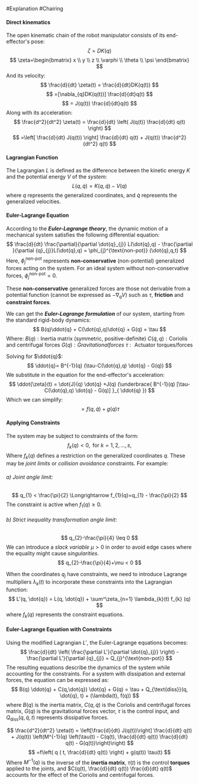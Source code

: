 #Explanation #Chairing 
#### Direct kinematics
The open kinematic chain of the robot manipulator consists of its end-effector's pose:
$$
\zeta = DK(q)
$$
$$
\zeta=\begin{bmatrix}
x \\
y \\
z \\
\varphi \\
\theta \\
\psi
\end{bmatrix}
$$
And its velocity:
$$
\frac{d}{dt} \zeta(t) = \frac{d}{dt}DK(q(t))
$$
$$
=[\nabla_{q}DK(q(t))] \frac{d}{dt}q(t)
$$
$$
= J(q(t)) \frac{d}{dt}q(t)
$$
Along with its acceleration:
$$
\frac{d^2}{dt^2} \zeta(t) = \frac{d}{dt} \left(  J(q(t)) \frac{d}{dt} q(t) \right)
$$
$$
=\left[ \frac{d}{dt} J(q(t)) \right] \frac{d}{dt} q(t) + J(q(t)) \frac{d^2}{dt^2} q(t)
$$
#### Lagrangian Function
The Lagrangian $L$ is defined as the difference between the kinetic energy $K$ and the potential energy $V$ of the *system*:
$$
L(q, \dot{q}) = K(q, \dot{q}) - V(q)
$$
where $q$ represents the generalized coordinates, and $\dot{q}$ represents the generalized velocities.

#### Euler-Lagrange Equation
According to the ***Euler-Lagrange theory***, the dynamic motion of a mechanical system satisfies the following differential equation:
$$
\frac{d}{dt} \frac{\partial}{\partial \dot{q}_{j}} L(\dot{q},q) - 
\frac{\partial }{\partial {q}_{j}}L(\dot{q},q) = \phi_{j}^{\text{non-pot}} (\dot{q},q,t)
$$
Here, $\phi_{j}^{\text{non-pot}}$ represents **non-conservative** (non-potential) generalized forces acting on the system. For an ideal system without non-conservative forces, $\phi_{j}^{\text{non-pot}} = 0$.

These **non-conservative** generalized forces are those not derivable from a potential function (cannot be expressed as $-\nabla_{q}V$) such as $\tau$, **friction** and **constraint forces**.

We can get the ***Euler-Lagrange formulation*** of our system, starting from the standard rigid-body dynamics:
$$
B(q)\ddot{q} + C(\dot{q},q)\dot{q} + G(q) = \tau
$$
$\text{Where:}$
$B(q): \text{Inertia matrix (symmetric, positive-definite)}$
$C(\dot{q},q): \text{Coriolis and centrifugal forces}$
$G(q): Gravitational forces$
$\tau: \text{ Actuator torques/forces}$

Solving for $\ddot{q}$:
$$
\ddot{q}= B^{-1}(q) (\tau-C(\dot{q},q) \dot{q} - G(q))
$$
We substitute in the equation for the end-effector's acceleration:
$$
\ddot{\zeta}(t) = \dot{J}(q) \dot{q} +J(q)
(\underbrace{ B^{-1}(q) [\tau-C(\dot{q},q) \dot{q} - G(q)] }_{ \ddot{q} })
$$
Which we can simplify:
$$
=f(q,\dot{q}) + g(q)\tau
$$
#### Applying Constraints
The system may be subject to constraints of the form:
$$
f_{k}(q) < 0, \text{ for } k=1,2,\dots,s,
$$
Where $f_{k}(q)$ defines a restriction on the generalized coordinates $q$. These may be *joint limits* or *collision avoidance* constraints. For example:
###### a) Joint angle limit:
$$
q_{1} < \frac{\pi}{2} \Longrightarrow f_{1}(q)=q_{1} - \frac{\pi}{2}
$$
The constraint is active when $f_{1}(q) \geq 0$.
###### b) Strict inequality transformation angle limit:
$$
q_{2}-\frac{\pi}{4} \leq 0
$$
We can introduce a *slack variable* $\mu>0$ in order to avoid edge cases where the equality might cause *singularities*.
$$
q_{2}-\frac{\pi}{4}+\mu < 0
$$




When the coordinates $q_j$ have constraints, we need to introduce Lagrange multipliers $\lambda_k(t)$ to incorporate these constraints into the Lagrangian function:
$$
L'(q, \dot{q}) = L(q, \dot{q})  + 
\sum^\zeta_{n=1} \lambda_{k}(t) f_{k} (q)
$$
where $f_k(q)$ represents the constraint equations.

#### Euler-Lagrange Equation with Constraints 
Using the modified Lagrangian $L'$, the Euler-Lagrange equations becomes:
$$
\frac{d}{dt} \left( \frac{\partial L'}{\partial \dot{q}_{j}} \right) - 
\frac{\partial L'}{\partial {q}_{j}} = Q_{j}^{\text{non-pot}}
$$
The resulting equations describe the dynamics of the system while accounting for the constraints. For a system with dissipation and external forces, the equation can be expressed as:
$$
B(q) \ddot{q} + C(q,\dot{q}) \dot{q} + G(q) =
\tau + Q_{\text{diss}}(q, \dot{q}, t) + (\lambda(t), f(q))
$$
where $B(q)$ is the inertia matrix, $C(q, \dot{q})$ is the Coriolis and centrifugal forces matrix, $G(q)$ is the gravitational forces vector, $\tau$ is the control input, and $Q_{\text{diss}}(q, \dot{q}, t)$ represents dissipative forces.

$$
\frac{d^2}{dt^2} \zeta(t) = \left[\frac{d}{dt} J(q(t))\right] \frac{d}{dt} q(t) + J(q(t)) \left(M^{-1}(q) \left(\tau(t) - C(q(t), \frac{d}{dt} q(t)) \frac{d}{dt} q(t) - G(q(t))\right)\right)
$$
$$
=f\left( q ( t, \frac{d}{dt} q(t)) \right) +
g(q(t)) \tau(t)
$$
Where $M^{-1}(q)$ is the inverse of the **inertia matrix**, $\tau(t)$ is the control **torques** applied to the joints, and $C(q(t), \frac{d}{dt} q(t)) \frac{d}{dt} q(t)$ accounts for the effect of the Coriolis and centrifugal forces.

